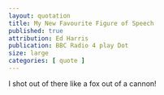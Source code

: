 ```yaml
---
layout: quotation
title: My New Favourite Figure of Speech
published: true
attribution: Ed Harris
publication: BBC Radio 4 play Dot
size: large
categories: [ quote ]
---
```


I shot out of there like a fox out of a cannon!
